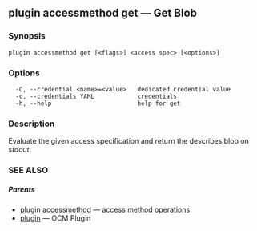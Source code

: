 ## plugin accessmethod get &mdash; Get Blob

### Synopsis

```
plugin accessmethod get [<flags>] <access spec> [<options>]
```

### Options

```
  -C, --credential <name>=<value>   dedicated credential value
  -c, --credentials YAML            credentials
  -h, --help                        help for get
```

### Description


Evaluate the given access specification and return the describes blob on
*stdout*.

### SEE ALSO

##### Parents

* [plugin accessmethod](plugin_accessmethod.md)	 &mdash; access method operations
* [plugin](plugin.md)	 &mdash; OCM Plugin

